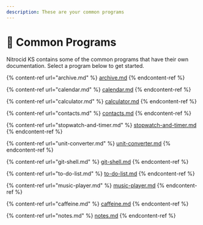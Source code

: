 ```yaml
---
description: These are your common programs
---
```


# 🧰 Common Programs

Nitrocid KS contains some of the common programs that have their own documentation. Select a program below to get started.

{% content-ref url="archive.md" %}
[archive.md](archive.md)
{% endcontent-ref %}

{% content-ref url="calendar.md" %}
[calendar.md](calendar.md)
{% endcontent-ref %}

{% content-ref url="calculator.md" %}
[calculator.md](calculator.md)
{% endcontent-ref %}

{% content-ref url="contacts.md" %}
[contacts.md](contacts.md)
{% endcontent-ref %}

{% content-ref url="stopwatch-and-timer.md" %}
[stopwatch-and-timer.md](stopwatch-and-timer.md)
{% endcontent-ref %}

{% content-ref url="unit-converter.md" %}
[unit-converter.md](unit-converter.md)
{% endcontent-ref %}

{% content-ref url="git-shell.md" %}
[git-shell.md](git-shell.md)
{% endcontent-ref %}

{% content-ref url="to-do-list.md" %}
[to-do-list.md](to-do-list.md)
{% endcontent-ref %}

{% content-ref url="music-player.md" %}
[music-player.md](music-player.md)
{% endcontent-ref %}

{% content-ref url="caffeine.md" %}
[caffeine.md](caffeine.md)
{% endcontent-ref %}

{% content-ref url="notes.md" %}
[notes.md](notes.md)
{% endcontent-ref %}

